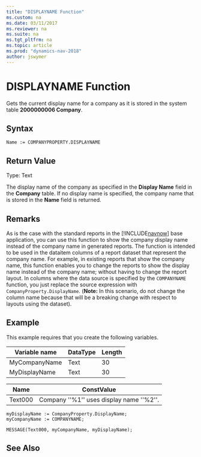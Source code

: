 ```yaml
---
title: "DISPLAYNAME Function"
ms.custom: na
ms.date: 03/11/2017
ms.reviewer: na
ms.suite: na
ms.tgt_pltfrm: na
ms.topic: article
ms.prod: "dynamics-nav-2018"
author: jswymer
---
```

# DISPLAYNAME Function
Gets the current display name for a company as it is stored in the system table **2000000006 Company**. 

## Syntax  

```  
Name := COMPANYPROPERTY.DISPLAYNAME
```  
  
## Return Value  
 Type: Text  
  
The display name of the company as specified in the **Display Name** field in the **Company** table. If no display name is specified, the company name that is stored in the **Name** field is returned. 

## Remarks
As is the case with the standard reports in the [!INCLUDE[navnow](includes/navnow_md.md)] base application, you can use this function to show the company display name instead of the company name in generated reports. The function is intended to be used in the dataitem columns of a report dataset that represent the company name. For example, in existing reports that show the company name, this function enables you to change the reports to show the display name instead of the company name; without having to change the report layout. In columns where the data source is specified by the `COMPANYNAME` function, you just replace the source expression with `CompanyProperty.DisplayName`. (**Note:** In this scenario, do not change the column name because that will be a breaking change with respect to layouts using the dataset).

## Example  
 This example requires that you create the following variables.

|Variable name|DataType|Length|  
|-------------------|--------------|------------|  
|MyCompanyName|Text|30|
|MyDisplayName|Text|30|  
  
|Name|ConstValue|  
|----------|----------------|  
|Text000|Company ''%1'' uses display name ''%2''.|  
  
```  
myDisplayName := CompanyProperty.DisplayName;
myCompanyName := COMPANYNAME;

MESSAGE(Text000, myCompanyName, myDisplayName); 
```  
  
## See Also  